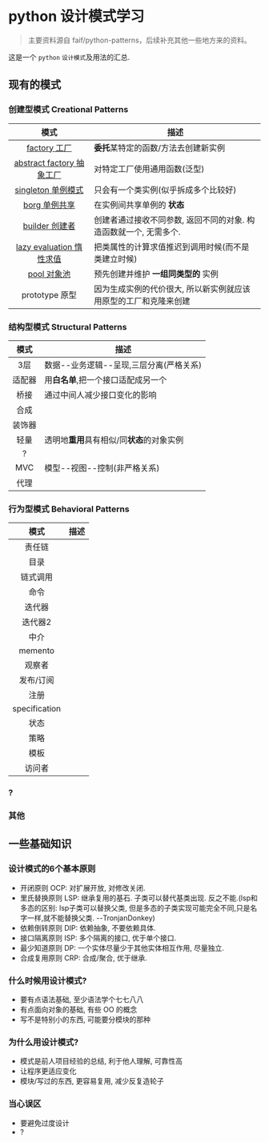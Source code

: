 # python 设计模式学习

> 主要资料源自 faif/python-patterns，后续补充其他一些地方来的资料。

这是一个 `python` `设计模式`及用法的汇总.

## 现有的模式

### 创建型模式 Creational Patterns
| 模式 | 描述 |
|:---:|------|
| [factory 工厂](patterns/factory.py) | **委托**某特定的函数/方法去创建新实例 |
| [abstract factory 抽象工厂](patterns/abstract_factory.py) | 对特定工厂使用通用函数(泛型) |
| [singleton 单例模式](patterns/singleton.py) | 只会有一个类实例(似乎拆成多个比较好) |
| [borg 单例共享](patterns/borg.py) | 在实例间共享单例的 **状态** |
| [builder 创建者](patterns/builder.py) | 创建者通过接收不同参数, 返回不同的对象. 构造函数就一个, 无需多个. |
| [lazy evaluation 惰性求值](patterns/lazy_evaluation.py) | 把类属性的计算求值推迟到调用时候(而不是类建立时候) |
| [pool 对象池](patterns/pool.py) | 预先创建并维护 **一组同类型的** 实例 |
| prototype 原型 | 因为生成实例的代价很大, 所以新实例就应该用原型的工厂和克隆来创建 |


### 结构型模式 Structural Patterns
| 模式 | 描述 |
|:---:|------|
| 3层 | 数据--业务逻辑--呈现,三层分离(严格关系) |
| 适配器 | 用**白名单**,把一个接口适配成另一个 |
| 桥接 | 通过中间人减少接口变化的影响 |
| 合成 |  |
| 装饰器 |  |
| 轻量 | 透明地**重用**具有相似/同**状态**的对象实例 |
| ? |  |
| MVC | 模型--视图--控制(非严格关系) |
| 代理 |  |


### 行为型模式 Behavioral Patterns
| 模式 | 描述 |
|:---:|------|
| 责任链 |  |
| 目录 |  |
| 链式调用 |  |
| 命令 |  |
| 迭代器 |  |
| 迭代器2 |  |
| 中介 |  |
| memento |  |
| 观察者 |  |
| 发布/订阅 |  |
| 注册 |  |
| specification |  |
| 状态 |  |
| 策略 |  |
| 模板 |  |
| 访问者 |  |

### ?

### 其他


## 一些基础知识

### 设计模式的6个基本原则
- 开闭原则 OCP: 对扩展开放, 对修改关闭.
- 里氏替换原则 LSP: 继承复用的基石. 子类可以替代基类出现. 反之不能.(lsp和多态的区别: lsp子类可以替换父类, 但是多态的子类实现可能完全不同,只是名字一样,就不能替换父类. --TronjanDonkey)
- 依赖倒转原则 DIP: 依赖抽象, 不要依赖具体.
- 接口隔离原则 ISP: 多个隔离的接口, 优于单个接口.
- 最少知道原则 DP: 一个实体尽量少于其他实体相互作用, 尽量独立.
- 合成复用原则 CRP: 合成/聚合, 优于继承.


### 什么时候用设计模式?
- 要有点语法基础, 至少语法学个七七八八
- 有点面向对象的基础, 有些 OO 的概念
- 写不是特别小的东西, 可能要分模块的那种

### 为什么用设计模式?
- 模式是前人项目经验的总结, 利于他人理解, 可靠性高
- 让程序更适应变化
- 模块/写过的东西, 更容易复用, 减少反复造轮子

### 当心误区
- 要避免过度设计
- ?



